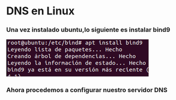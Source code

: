 # DNS en Linux

### Una vez instalado ubuntu,lo siguiente es instalar bind9

![Alt text](imagenes/Screenshot_20231106_175651.png)

### Ahora procedemos a configurar nuestro servidor DNS

